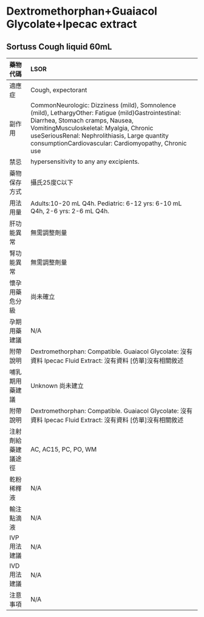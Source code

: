 # Dextromethorphan+Guaiacol Glycolate+Ipecac extract

## Sortuss Cough liquid 60mL

| 藥物代碼           | LSOR                                                                                                                                                                                                                                                                                      |
|:-------------------|:------------------------------------------------------------------------------------------------------------------------------------------------------------------------------------------------------------------------------------------------------------------------------------------|
| 適應症             | Cough, expectorant                                                                                                                                                                                                                                                                        |
| 副作用             | CommonNeurologic: Dizziness (mild), Somnolence (mild), LethargyOther: Fatigue (mild)Gastrointestinal: Diarrhea, Stomach cramps, Nausea, VomitingMusculoskeletal: Myalgia, Chronic useSeriousRenal: Nephrolithiasis, Large quantity consumptionCardiovascular: Cardiomyopathy, Chronic use |
| 禁忌               | hypersensitivity to any any excipients.                                                                                                                                                                                                                                                   |
| 藥物保存方式       | 攝氏25度C以下                                                                                                                                                                                                                                                                             |
| 用法用量           | Adults:10-20 mL Q4h. Pediatric: 6-12 yrs: 6-10 mL Q4h, 2-6 yrs: 2-6 mL Q4h.                                                                                                                                                                                                               |
| 肝功能異常         | 無需調整劑量                                                                                                                                                                                                                                                                              |
| 腎功能異常         | 無需調整劑量                                                                                                                                                                                                                                                                              |
| 懷孕用藥危分級     | 尚未確立                                                                                                                                                                                                                                                                                  |
| 孕期用藥建議       | N/A                                                                                                                                                                                                                                                                                       |
| 附帶說明           | Dextromethorphan: Compatible. Guaiacol Glycolate: 沒有資料 Ipecac Fluid Extract: 沒有資料 [仿單]沒有相關敘述                                                                                                                                                                              |
| 哺乳期用藥建議     | Unknown 尚未建立                                                                                                                                                                                                                                                                          |
| 附帶說明           | Dextromethorphan: Compatible. Guaiacol Glycolate: 沒有資料 Ipecac Fluid Extract: 沒有資料 [仿單]沒有相關敘述                                                                                                                                                                              |
| 注射劑給藥建議途徑 | AC, AC15, PC, PO, WM                                                                                                                                                                                                                                                                      |
| 乾粉稀釋液         | N/A                                                                                                                                                                                                                                                                                       |
| 輸注點滴液         | N/A                                                                                                                                                                                                                                                                                       |
| IVP 用法建議       | N/A                                                                                                                                                                                                                                                                                       |
| IVD 用法建議       | N/A                                                                                                                                                                                                                                                                                       |
| 注意事項           | N/A                                                                                                                                                                                                                                                                                       |

